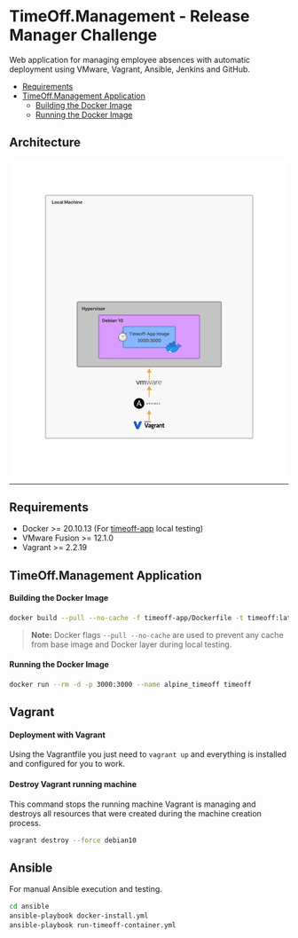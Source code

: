 # TimeOff.Management - Release Manager Challenge
Web application for managing employee absences with automatic deployment using VMware, Vagrant, Ansible, Jenkins and GitHub.

- [Requirements](#requirements)
- [TimeOff.Management Application](#timeoffmanagement-application)
    - [Building the Docker Image](#building-the-docker-image)
    - [Running the Docker Image](#running-the-docker-image)

## Architecture
![Architecture](docs/imgs/architecture.jpg)

---
## Requirements
- Docker >= 20.10.13 (For [timeoff-app](timeoff-app/README.md) local testing)
- VMware Fusion >= 12.1.0
- Vagrant >= 2.2.19

## TimeOff.Management Application
#### Building the Docker Image
```bash
docker build --pull --no-cache -f timeoff-app/Dockerfile -t timeoff:latest timeoff-app/
```
> **Note:** Docker flags `--pull --no-cache` are used to prevent any cache from base image and Docker layer during local testing.

#### Running the Docker Image
```bash
docker run --rm -d -p 3000:3000 --name alpine_timeoff timeoff
```

## Vagrant
#### Deployment with Vagrant
Using the Vagrantfile you just need to `vagrant up` and everything is installed and configured for you to work.

#### Destroy Vagrant running machine
This command stops the running machine Vagrant is managing and destroys all resources that were created during the machine creation process. 
```bash
vagrant destroy --force debian10
```

## Ansible
For manual Ansible execution and testing.
```bash
cd ansible
ansible-playbook docker-install.yml
ansible-playbook run-timeoff-container.yml
```